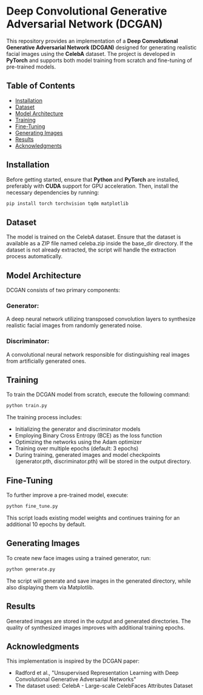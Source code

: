 # Deep Convolutional Generative Adversarial Network (DCGAN)

This repository provides an implementation of a **Deep Convolutional Generative Adversarial Network (DCGAN)** designed for generating realistic facial images using the **CelebA** dataset. The project is developed in **PyTorch** and supports both model training from scratch and fine-tuning of pre-trained models.

## Table of Contents
- [Installation](#installation)
- [Dataset](#dataset)
- [Model Architecture](#model-architecture)
- [Training](#training)
- [Fine-Tuning](#fine-tuning)
- [Generating Images](#generating-images)
- [Results](#results)
- [Acknowledgments](#acknowledgments)

## Installation
Before getting started, ensure that **Python** and **PyTorch** are installed, preferably with **CUDA** support for GPU acceleration. Then, install the necessary dependencies by running:

```sh
pip install torch torchvision tqdm matplotlib
```

## Dataset
The model is trained on the CelebA dataset. Ensure that the dataset is available as a ZIP file named celeba.zip inside the base_dir directory. If the dataset is not already extracted, the script will handle the extraction process automatically.

## Model Architecture
DCGAN consists of two primary components:

### Generator: 
A deep neural network utilizing transposed convolution layers to synthesize realistic facial images from randomly generated noise.
### Discriminator: 
A convolutional neural network responsible for distinguishing real images from artificially generated ones.

## Training
To train the DCGAN model from scratch, execute the following command:

```sh
python train.py
```
The training process includes:

* Initializing the generator and discriminator models
* Employing Binary Cross Entropy (BCE) as the loss function
* Optimizing the networks using the Adam optimizer
* Training over multiple epochs (default: 3 epochs)
* During training, generated images and model checkpoints (generator.pth, discriminator.pth) will be stored in the output directory.

## Fine-Tuning
To further improve a pre-trained model, execute:

```sh
python fine_tune.py
```
This script loads existing model weights and continues training for an additional 10 epochs by default.

## Generating Images
To create new face images using a trained generator, run:

```sh
python generate.py
```
The script will generate and save images in the generated directory, while also displaying them via Matplotlib.

## Results
Generated images are stored in the output and generated directories. The quality of synthesized images improves with additional training epochs.

## Acknowledgments
This implementation is inspired by the DCGAN paper:

* Radford et al., "Unsupervised Representation Learning with Deep Convolutional Generative Adversarial Networks"
* The dataset used: CelebA - Large-scale CelebFaces Attributes Dataset
